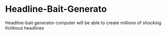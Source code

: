 # Headline-Bait-Generato
Headline-bait generator computer will be able to create millions of shocking fictitious headlines
